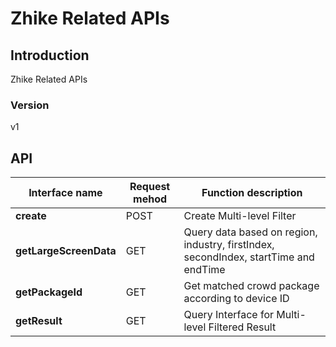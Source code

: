 # Zhike Related APIs


## Introduction
Zhike Related APIs


### Version
v1


## API
|Interface name|Request mehod|Function description|
|---|---|---|
|**create**|POST|Create Multi-level Filter|
|**getLargeScreenData**|GET|Query data based on region, industry, firstIndex, secondIndex, startTime and endTime|
|**getPackageId**|GET|Get matched crowd package according to device ID|
|**getResult**|GET|Query Interface for Multi-level Filtered Result|

